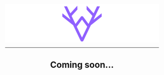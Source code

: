 <div align="center">

  ![](https://raw.githubusercontent.com/Harxi/lino/a4f05ddf0e539a27af2150128b91978172552e89/.media/banner.svg)
  
</div>

---

<h1 align="center"> Coming soon... </h1>
